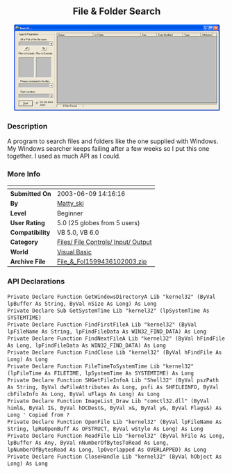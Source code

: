 ﻿<div align="center">

## File & Folder Search

<img src="PIC20036101644502719.gif">
</div>

### Description

A program to search files and folders like the one supplied with Windows. My Windows searcher keeps failing after a few weeks so I put this one together. I used as much API as I could.
 
### More Info
 


<span>             |<span>
---                |---
**Submitted On**   |2003-06-09 14:16:16
**By**             |[Matty\_ski](https://github.com/Planet-Source-Code/PSCIndex/blob/master/ByAuthor/matty-ski.md)
**Level**          |Beginner
**User Rating**    |5.0 (25 globes from 5 users)
**Compatibility**  |VB 5\.0, VB 6\.0
**Category**       |[Files/ File Controls/ Input/ Output](https://github.com/Planet-Source-Code/PSCIndex/blob/master/ByCategory/files-file-controls-input-output__1-3.md)
**World**          |[Visual Basic](https://github.com/Planet-Source-Code/PSCIndex/blob/master/ByWorld/visual-basic.md)
**Archive File**   |[File\_&\_Fol1599436102003\.zip](https://github.com/Planet-Source-Code/matty-ski-file-folder-search__1-46101/archive/master.zip)

### API Declarations

```
Private Declare Function GetWindowsDirectoryA Lib "kernel32" (ByVal lpBuffer As String, ByVal nSize As Long) As Long
Private Declare Sub GetSystemTime Lib "kernel32" (lpSystemTime As SYSTEMTIME)
Private Declare Function FindFirstFileA Lib "kernel32" (ByVal lpFileName As String, lpFindFileData As WIN32_FIND_DATA) As Long
Private Declare Function FindNextFileA Lib "kernel32" (ByVal hFindFile As Long, lpFindFileData As WIN32_FIND_DATA) As Long
Private Declare Function FindClose Lib "kernel32" (ByVal hFindFile As Long) As Long
Private Declare Function FileTimeToSystemTime Lib "kernel32" (lpFileTime As FILETIME, lpSystemTime As SYSTEMTIME) As Long
Private Declare Function SHGetFileInfoA Lib "Shell32" (ByVal pszPath As String, ByVal dwFileAttributes As Long, psfi As SHFILEINFO, ByVal cbFileInfo As Long, ByVal uFlags As Long) As Long
Private Declare Function ImageList_Draw Lib "comctl32.dll" (ByVal himl&, ByVal I&, ByVal hDCDest&, ByVal x&, ByVal y&, ByVal Flags&) As Long ' Copied from ?
Private Declare Function OpenFile Lib "kernel32" (ByVal lpFileName As String, lpReOpenBuff As OFSTRUCT, ByVal wStyle As Long) As Long
Private Declare Function ReadFile Lib "kernel32" (ByVal hFile As Long, lpBuffer As Any, ByVal nNumberOfBytesToRead As Long, lpNumberOfBytesRead As Long, lpOverlapped As OVERLAPPED) As Long
Private Declare Function CloseHandle Lib "kernel32" (ByVal hObject As Long) As Long
```





